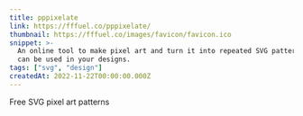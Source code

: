 ```yaml
---
title: pppixelate
link: https://fffuel.co/pppixelate/
thumbnail: https://fffuel.co/images/favicon/favicon.ico
snippet: >-
  An online tool to make pixel art and turn it into repeated SVG patterns that
  can be used in your designs.
tags: ["svg", "design"]
createdAt: 2022-11-22T00:00:00.000Z
---
```

Free SVG pixel art patterns